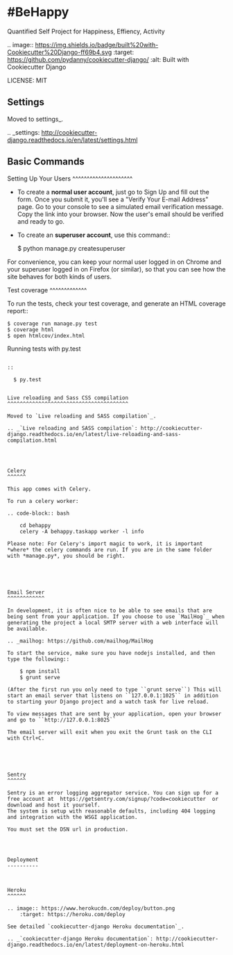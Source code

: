 #BeHappy
==============================

Quantified Self Project for Happiness, Effiency, Activity

.. image:: https://img.shields.io/badge/built%20with-Cookiecutter%20Django-ff69b4.svg
     :target: https://github.com/pydanny/cookiecutter-django/
     :alt: Built with Cookiecutter Django


LICENSE: MIT


Settings
------------

Moved to settings_.

.. _settings: http://cookiecutter-django.readthedocs.io/en/latest/settings.html

Basic Commands
--------------

Setting Up Your Users
^^^^^^^^^^^^^^^^^^^^^

* To create a **normal user account**, just go to Sign Up and fill out the form. Once you submit it, you'll see a "Verify Your E-mail Address" page. Go to your console to see a simulated email verification message. Copy the link into your browser. Now the user's email should be verified and ready to go.

* To create an **superuser account**, use this command::

    $ python manage.py createsuperuser

For convenience, you can keep your normal user logged in on Chrome and your superuser logged in on Firefox (or similar), so that you can see how the site behaves for both kinds of users.

Test coverage
^^^^^^^^^^^^^

To run the tests, check your test coverage, and generate an HTML coverage report::

    $ coverage run manage.py test
    $ coverage html
    $ open htmlcov/index.html

Running tests with py.test
~~~~~~~~~~~~~~~~~~~~~~~~~~~

::

  $ py.test


Live reloading and Sass CSS compilation
^^^^^^^^^^^^^^^^^^^^^^^^^^^^^^^^^^^^^^^

Moved to `Live reloading and SASS compilation`_.

.. _`Live reloading and SASS compilation`: http://cookiecutter-django.readthedocs.io/en/latest/live-reloading-and-sass-compilation.html




Celery
^^^^^^

This app comes with Celery.

To run a celery worker:

.. code-block:: bash

    cd behappy
    celery -A behappy.taskapp worker -l info

Please note: For Celery's import magic to work, it is important *where* the celery commands are run. If you are in the same folder with *manage.py*, you should be right.





Email Server
^^^^^^^^^^^^

In development, it is often nice to be able to see emails that are being sent from your application. If you choose to use `MailHog`_ when generating the project a local SMTP server with a web interface will be available.

.. _mailhog: https://github.com/mailhog/MailHog

To start the service, make sure you have nodejs installed, and then type the following::

    $ npm install
    $ grunt serve

(After the first run you only need to type ``grunt serve``) This will start an email server that listens on ``127.0.0.1:1025`` in addition to starting your Django project and a watch task for live reload.

To view messages that are sent by your application, open your browser and go to ``http://127.0.0.1:8025``

The email server will exit when you exit the Grunt task on the CLI with Ctrl+C.





Sentry
^^^^^^

Sentry is an error logging aggregator service. You can sign up for a free account at  https://getsentry.com/signup/?code=cookiecutter  or download and host it yourself.
The system is setup with reasonable defaults, including 404 logging and integration with the WSGI application.

You must set the DSN url in production.




Deployment
----------



Heroku
^^^^^^

.. image:: https://www.herokucdn.com/deploy/button.png
    :target: https://heroku.com/deploy

See detailed `cookiecutter-django Heroku documentation`_.

.. _`cookiecutter-django Heroku documentation`: http://cookiecutter-django.readthedocs.io/en/latest/deployment-on-heroku.html





